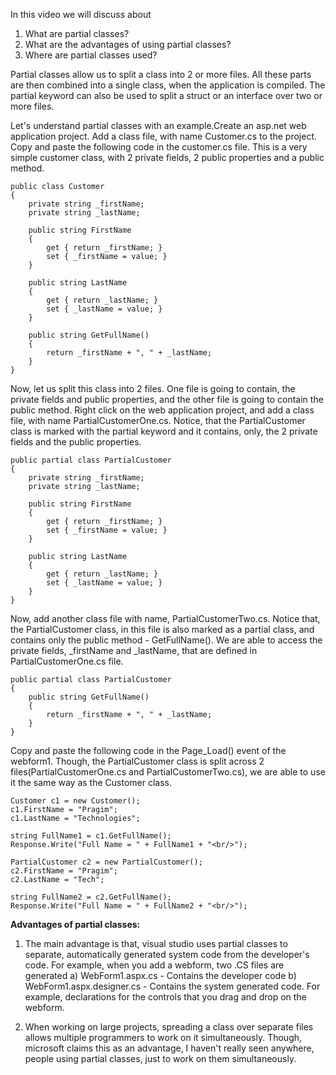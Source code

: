 In this video we will discuss about 
1. What are partial classes?
2. What are the advantages of using partial classes?
3. Where are partial classes used?

Partial classes allow us to split a class into 2 or more files.  All these parts are then combined into a single class, when the application is compiled. The partial keyword can also be used to split a struct or an interface over two or more files.

Let's understand partial classes with an example.Create an asp.net web application project. Add a class file, with name Customer.cs to the project. Copy and paste the following code in the customer.cs file. This is a very simple customer class, with 2 private fields, 2 public properties and a public method.

```
public class Customer
{
    private string _firstName;
    private string _lastName;

    public string FirstName
    {
        get { return _firstName; }
        set { _firstName = value; }
    }

    public string LastName
    {
        get { return _lastName; }
        set { _lastName = value; }
    }

    public string GetFullName()
    {
        return _firstName + ", " + _lastName;
    }
}
```

Now, let us split this class into 2 files. One file is going to contain, the private fields and public properties, and the other file is going to contain the public method. Right click on the web application project, and add a class file, with name PartialCustomerOne.cs. Notice, that the PartialCustomer class is marked with the partial keyword and it contains, only, the 2 private fields and the public properties. 

```
public partial class PartialCustomer
{
    private string _firstName;
    private string _lastName;

    public string FirstName
    {
        get { return _firstName; }
        set { _firstName = value; }
    }

    public string LastName
    {
        get { return _lastName; }
        set { _lastName = value; }
    }
}
```

Now, add another class file with name, PartialCustomerTwo.cs. Notice that, the PartialCustomer class, in this file is also marked as a partial class, and contains only the public method - GetFullName(). We are able to access the private fields, _firstName and _lastName, that are defined in PartialCustomerOne.cs file.

```
public partial class PartialCustomer
{
    public string GetFullName()
    {
        return _firstName + ", " + _lastName;
    }
}
```

Copy and paste the following code in the Page_Load() event of the webform1. Though, the PartialCustomer class is split across 2 files(PartialCustomerOne.cs and PartialCustomerTwo.cs), we are able to use it the same way as the Customer class.

```
Customer c1 = new Customer();
c1.FirstName = "Pragim";
c1.LastName = "Technologies";

string FullName1 = c1.GetFullName();
Response.Write("Full Name = " + FullName1 + "<br/>");

PartialCustomer c2 = new PartialCustomer();
c2.FirstName = "Pragim";
c2.LastName = "Tech";

string FullName2 = c2.GetFullName();
Response.Write("Full Name = " + FullName2 + "<br/>");
```

**Advantages of partial classes:**
1. The main advantage is that, visual studio uses partial classes to separate, automatically generated system code from the developer's code. For example, when you add a webform, two .CS files are generated
a) WebForm1.aspx.cs - Contains the developer code
b) WebForm1.aspx.designer.cs - Contains the system generated code. For example, declarations for the controls that you drag and drop on the webform.

2. When working on large projects, spreading a class over separate files allows multiple programmers to work on it simultaneously. Though, microsoft claims this as an advantage, I haven't really seen anywhere, people using partial classes, just to work on them simultaneously. 
